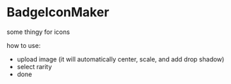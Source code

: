 # BadgeIconMaker
 
some thingy for icons

how to use:
- upload image (it will automatically center, scale, and add drop shadow)
- select rarity
- done
